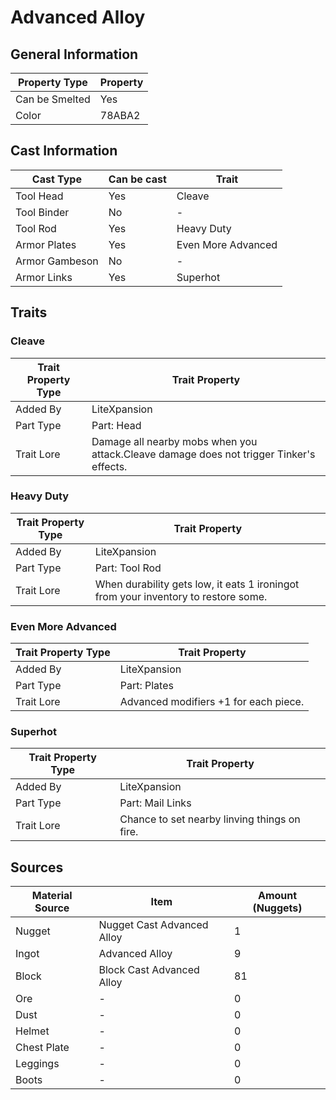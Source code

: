 # Advanced Alloy

## General Information

| Property Type  | Property |
| -------------- | -------- |
| Can be Smelted | Yes      |
| Color          | 78ABA2   |

## Cast Information

| Cast Type      | Can be cast | Trait              |
| -------------- | ----------- | ------------------ |
| Tool Head      | Yes         | Cleave             |
| Tool Binder    | No          | -                  |
| Tool Rod       | Yes         | Heavy Duty         |
| Armor Plates   | Yes         | Even More Advanced |
| Armor Gambeson | No          | -                  |
| Armor Links    | Yes         | Superhot           |

## Traits

### Cleave

| Trait Property Type | Trait Property                                                                          |
| ------------------- | --------------------------------------------------------------------------------------- |
| Added By            | LiteXpansion                                                                            |
| Part Type           | Part: Head                                                                              |
| Trait Lore          | Damage all nearby mobs when you attack.Cleave damage does not trigger Tinker's effects. |

### Heavy Duty

| Trait Property Type | Trait Property                                                                     |
| ------------------- | ---------------------------------------------------------------------------------- |
| Added By            | LiteXpansion                                                                       |
| Part Type           | Part: Tool Rod                                                                     |
| Trait Lore          | When durability gets low, it eats 1 ironingot from your inventory to restore some. |

### Even More Advanced

| Trait Property Type | Trait Property                        |
| ------------------- | ------------------------------------- |
| Added By            | LiteXpansion                          |
| Part Type           | Part: Plates                          |
| Trait Lore          | Advanced modifiers +1 for each piece. |

### Superhot

| Trait Property Type | Trait Property                               |
| ------------------- | -------------------------------------------- |
| Added By            | LiteXpansion                                 |
| Part Type           | Part: Mail Links                             |
| Trait Lore          | Chance to set nearby linving things on fire. |

## Sources

| Material Source | Item                       | Amount (Nuggets) |
| --------------- | -------------------------- | ---------------- |
| Nugget          | Nugget Cast Advanced Alloy | 1                |
| Ingot           | Advanced Alloy             | 9                |
| Block           | Block Cast Advanced Alloy  | 81               |
| Ore             | -                          | 0                |
| Dust            | -                          | 0                |
| Helmet          | -                          | 0                |
| Chest Plate     | -                          | 0                |
| Leggings        | -                          | 0                |
| Boots           | -                          | 0                |
